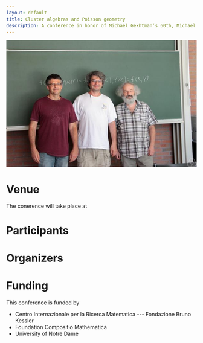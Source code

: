 ```yaml
---
layout: default
title: Cluster algebras and Poisson geometry
description: A conference in honor of Michael Gekhtman’s 60th, Michael Shapiro’s 60th and Alek Vainshtein’s 65th birthdays
---
```

![Birthdayboys](./photo.jpg)

# Venue

The conerence will take place at 

# Participants

# Organizers

# Funding

This conference is funded by

- Centro Internazionale per la Ricerca Matematica --- Fondazione Bruno Kessler
- Foundation Compositio Mathematica
- University of Notre Dame

